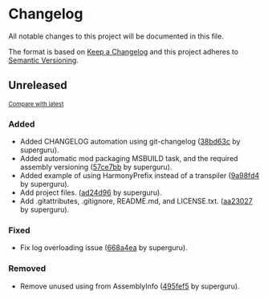 # Changelog

All notable changes to this project will be documented in this file.

The format is based on [Keep a Changelog](http://keepachangelog.com/en/1.0.0/)
and this project adheres to [Semantic Versioning](http://semver.org/spec/v2.0.0.html).

<!-- insertion marker -->
## Unreleased

<small>[Compare with latest](https://github.com/superguru/7d2d_mod_NoBloodMoons/compare/aa23027a1c414ffc92e3e49e8ce580b3dc0412bc...HEAD)</small>

### Added

- Added CHANGELOG automation using git-changelog ([38bd63c](https://github.com/superguru/7d2d_mod_NoBloodMoons/commit/38bd63cf0ef9aa292ab5e6ab2648f8ed41d077b3) by superguru).
- Added automatic mod packaging MSBUILD task, and the required assembly versioning ([57ce7bb](https://github.com/superguru/7d2d_mod_NoBloodMoons/commit/57ce7bbb1fe2426e2450c38b26b3dc19b7de108f) by superguru).
- Added example of using HarmonyPrefix instead of a transpiler ([9a98fd4](https://github.com/superguru/7d2d_mod_NoBloodMoons/commit/9a98fd4f1ea2f1bf4389fbfa471b33ff54f0d1ef) by superguru).
- Add project files. ([ad24d96](https://github.com/superguru/7d2d_mod_NoBloodMoons/commit/ad24d96f5326e32e64339cfa9b54286fffd72db7) by superguru).
- Add .gitattributes, .gitignore, README.md, and LICENSE.txt. ([aa23027](https://github.com/superguru/7d2d_mod_NoBloodMoons/commit/aa23027a1c414ffc92e3e49e8ce580b3dc0412bc) by superguru).

### Fixed

- Fix log overloading issue ([668a4ea](https://github.com/superguru/7d2d_mod_NoBloodMoons/commit/668a4ea801c31c1aa31007ae8bc9134db1e3591d) by superguru).

### Removed

- Remove unused using from AssemblyInfo ([495fef5](https://github.com/superguru/7d2d_mod_NoBloodMoons/commit/495fef5becfe673dd46cb0aa57ed13b784f8f67a) by superguru).

<!-- insertion marker -->
